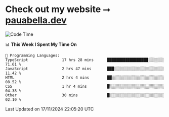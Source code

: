 # Check out my website ⭢ [pauabella.dev](https://pauabella.dev)

<!--START_SECTION:waka-->
![Code Time](http://img.shields.io/badge/Code%20Time-3%2C893%20hrs%2011%20mins-blue)

📊 **This Week I Spent My Time On** 

```text
💬 Programming Languages: 
TypeScript               17 hrs 28 mins      ██████████████████░░░░░░░   71.61 % 
JavaScript               2 hrs 47 mins       ███░░░░░░░░░░░░░░░░░░░░░░   11.42 % 
HTML                     2 hrs 4 mins        ██░░░░░░░░░░░░░░░░░░░░░░░   08.52 % 
CSS                      1 hr 4 mins         █░░░░░░░░░░░░░░░░░░░░░░░░   04.38 % 
Other                    30 mins             █░░░░░░░░░░░░░░░░░░░░░░░░   02.10 % 
```


 Last Updated on 17/11/2024 22:05:20 UTC
<!--END_SECTION:waka-->
